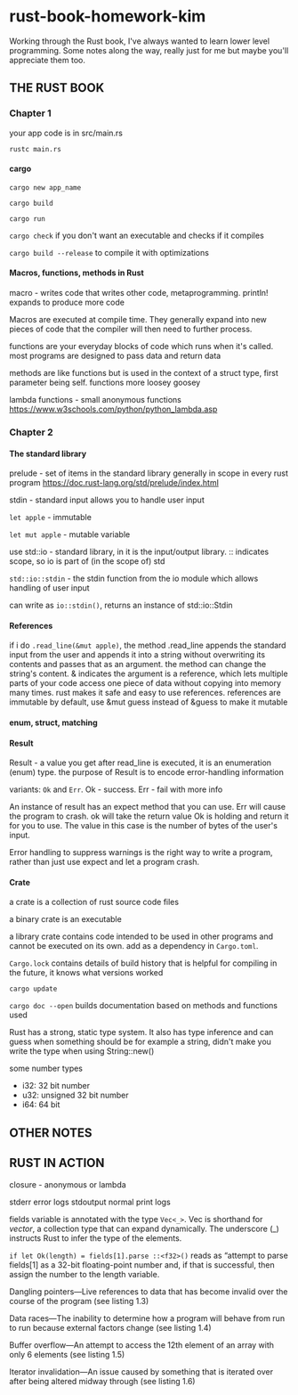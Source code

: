 # rust-book-homework-kim

Working through the Rust book, I've always wanted to learn lower level programming. Some notes along the way, really just for me but maybe you'll appreciate them too.

## THE RUST BOOK

### Chapter 1

your app code is in src/main.rs

`rustc main.rs`

#### cargo

`cargo new app_name`

`cargo build`

`cargo run`

`cargo check` if you don't want an executable and checks if it compiles

`cargo build --release` to compile it with optimizations

#### Macros, functions, methods in Rust
macro - writes code that writes other code, metaprogramming. println! expands to produce more code

Macros are executed at compile time. They generally expand into new pieces of code that the compiler will then need to further process.

functions are your everyday blocks of code which runs when it's called. most programs are designed to pass data and return data

methods are like functions but is used in the context of a struct type, first parameter being self. functions more loosey goosey 

lambda functions - small anonymous functions https://www.w3schools.com/python/python_lambda.asp

### Chapter 2

#### The standard library
prelude - set of items in the standard library generally in scope in every rust program https://doc.rust-lang.org/std/prelude/index.html

stdin - standard input allows you to handle user input

`let apple` - immutable

`let mut apple` - mutable variable

use std::io - standard library, in it is the input/output library. :: indicates scope, so io is part of (in the scope of) std

`std::io::stdin` - the stdin function from the io module which allows handling of user input

can write as `io::stdin()`, returns an instance of std::io::Stdin

#### References
if i do `.read_line(&mut apple)`, the method .read_line appends the standard input from the user and appends it into a string without overwriting its contents and passes that as an argument. the method can change the string's content. & indicates the argument is a reference, which lets multiple parts of your code access one piece of data without copying into memory many times. rust makes it safe and easy to use references. references are immutable by default, use &mut guess instead of &guess to make it mutable

#### enum, struct, matching

#### Result
Result - a value you get after read_line is executed, it is an enumeration (enum) type. the purpose of Result is to encode error-handling information

variants: `Ok` and `Err`. Ok - success. Err - fail with more info

An instance of result has an expect method that you can use. Err will cause the program to crash. ok will take the return value Ok is holding and return it for you to use. The value in this case is the number of bytes of the user's input.

Error handling to suppress warnings is the right way to write a program, rather than just use expect and let a program crash.

#### Crate
a crate is a collection of rust source code files

a binary crate is an executable

a library crate contains code intended to be used in other programs and cannot be executed on its own. add as a dependency in `Cargo.toml`.

`Cargo.lock` contains details of build history that is helpful for compiling in the future, it knows what versions worked

`cargo update`

`cargo doc --open` builds documentation based on methods and functions used

Rust has a strong, static type system. It also has type inference and can guess when something should be for example a string, didn't make you write the type when using String::new()

some number types
- i32: 32 bit number
- u32: unsigned 32 bit number
- i64: 64 bit


## OTHER NOTES

## RUST IN ACTION

closure - anonymous or lambda

stderr error logs
stdoutput normal print logs

fields variable is annotated with the type `Vec<_>`. Vec is shorthand for _vector_, a collection type that can expand dynamically. The underscore (_) instructs Rust to infer the type of the elements.

`if let Ok(length) = fields[1].parse ::<f32>()` reads as “attempt to parse fields[1] as a 32-bit floating-point number and, if that is successful, then assign the number to the length variable.


Dangling pointers—Live references to data that has become invalid over the course of the program (see listing 1.3)

Data races—The inability to determine how a program will behave from run to run because external factors change (see listing 1.4)

Buffer overflow—An attempt to access the 12th element of an array with only 6 elements (see listing 1.5)

Iterator invalidation—An issue caused by something that is iterated over after being altered midway through (see listing 1.6)


